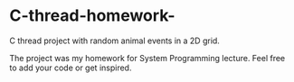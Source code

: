 # C-thread-homework-
C thread project with random animal events in a 2D grid.

The project was my homework for System Programming lecture.
Feel free to add your code or get inspired.
